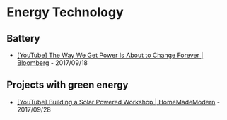 # Energy Technology

## Battery

* [[YouTube] The Way We Get Power Is About to Change Forever | Bloomberg](https://www.youtube.com/watch?v=fSkTpKa5gbo) - 2017/09/18


## Projects with green energy

* [[YouTube] Building a Solar Powered Workshop | HomeMadeModern](https://www.youtube.com/watch?v=xnSew-tCuPo) - 2017/09/28
